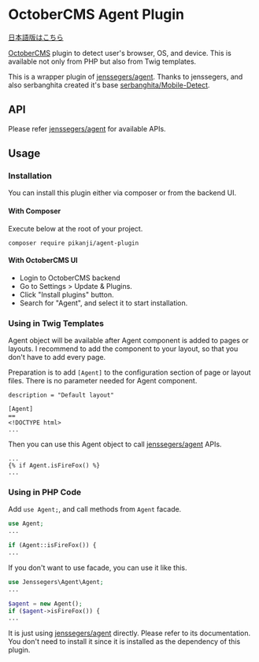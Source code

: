 # OctoberCMS Agent Plugin

[日本語版はこちら](./README_ja.md)

[OctoberCMS](http://octobercms.com/) plugin to detect user's browser, OS, and device.
This is available not only from PHP but also from Twig templates.

This is a wrapper plugin of [jenssegers/agent](https://github.com/jenssegers/agent).
Thanks to jenssegers, and also serbanghita created it's base [serbanghita/Mobile-Detect](https://github.com/serbanghita/Mobile-Detect).


## API
Please refer [jenssegers/agent](https://github.com/jenssegers/agent) for available APIs.


## Usage
### Installation
You can install this plugin either via composer or from the backend UI.

#### With Composer
Execute below at the root of your project.
```
composer require pikanji/agent-plugin
```

#### With OctoberCMS UI
* Login to OctoberCMS backend
* Go to Settings > Update & Plugins.
* Click "Install plugins" button.
* Search for "Agent", and select it to start installation.


### Using in Twig Templates
Agent object will be available after Agent component is added to pages or layouts.
I recommend to add the component to your layout, so that you don't have to add every page.

Preparation is to add `[Agent]` to the configuration section of page or layout files. There is no parameter needed for Agent component.
```
description = "Default layout"

[Agent]
==
<!DOCTYPE html>
...

```

Then you can use this Agent object to call [jenssegers/agent](https://github.com/jenssegers/agent) APIs.
```
...
{% if Agent.isFireFox() %}
...
```

### Using in PHP Code
Add `use Agent;`, and call methods from `Agent` facade. 

```php
use Agent;
...

if (Agent::isFireFox()) {
...
```

If you don't want to use facade, you can use it like this.
```php
use Jenssegers\Agent\Agent;
...

$agent = new Agent();
if ($agent->isFireFox()) {
...

```

It is just using [jenssegers/agent](https://github.com/jenssegers/agent) directly. Please refer to its documentation.
You don't need to install it since it is installed as the dependency of this plugin.
